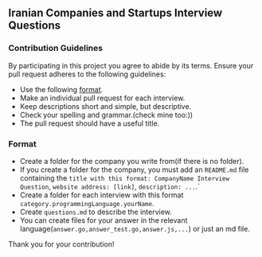 ## Iranian Companies and Startups Interview Questions

### Contribution Guidelines

By participating in this project you agree to abide by its terms.
Ensure your pull request adheres to the following guidelines:

- Use the following [format](###format).
- Make an individual pull request for each interview.
- Keep descriptions short and simple, but descriptive.
- Check your spelling and grammar.(check mine too:))
- The pull request should have a useful title.

### Format

- Create a folder for the company you write from(if there is no folder).
- If you create a folder for the company, you must add an `README.md` file containing the `title with this format: CompanyName Interview Question`, `website address: [link]`, `description: ...`.`
- Create a folder for each interview with this format `category.programmingLanguage.yourName`.
- Create `questions.md` to describe the interview.
- You can create files for your answer in the relevant language(`answer.go,answer_test.go,answer.js,...`) or just an md file.

Thank you for your contribution!
